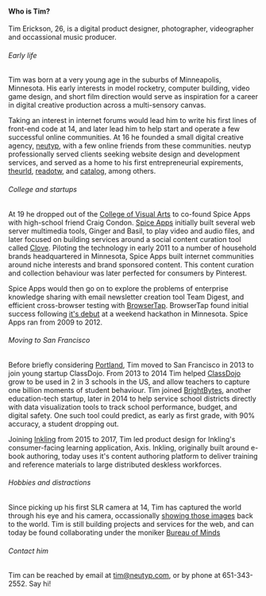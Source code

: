 #### Who is Tim?

Tim Erickson, 26, is a digital product designer, photographer, videographer and occassional music producer. 

###### Early life

Tim was born at a very young age in the suburbs of Minneapolis, Minnesota. His early interests in model rocketry, computer building, video game design, and short film direction would serve as inspiration for a career in digital creative production across a multi-sensory canvas. 

Taking an interest in internet forums would lead him to write his first lines of front-end code at 14, and later lead him to help start and operate a few successful online communities. At 16 he founded a small digital creative agency, [neutyp](http://neutyp.com/), with a few online friends from these communities. neutyp professionally served clients seeking website design and development services, and served as a home to his first entrepreneurial expirements, [theurld](https://github.com/neutyp/theurld), [readotw](https://github.com/neutyp/readotw), and [catalog](https://github.com/neutyp/catalog), among others.

###### College and startups

At 19 he dropped out of the [College of Visual Arts](https://en.wikipedia.org/wiki/College_of_Visual_Arts) to co-found Spice Apps with high-school friend Craig Condon. [Spice Apps](https://www.minnpost.com/minnov8/2009/11/spice-apps-knows-how-spice-social-media-tools-likes-clove) initially built several web server multimedia tools, Ginger and Basil, to play video and audio files, and later focused on building services around a social content curation tool called [Clove](http://www.twincities.com/2009/10/23/clove-looks-to-spice-up-the-web/). Piloting the technology in early 2011 to a number of household brands headquartered in Minnesota, Spice Apps built internet communities around niche interests and brand sponsored content. This content curation and collection behaviour was later perfected for consumers by Pinterest. 

Spice Apps would then go on to explore the problems of enterprise knowledge sharing with email newsletter creation tool Team Digest, and efficient cross-browser testing with [BrowserTap](http://browsertap.com/). BrowserTap found initial success following [it's debut](http://tech.mn/news/2012/11/08/techdotmn-swtc4-browser-tap/) at a weekend hackathon in Minnesota. Spice Apps ran from 2009 to 2012. 

###### Moving to San Francisco

Before briefly considering [Portland](http://www.oregonlive.com/silicon-forest/index.ssf/2011/08/portland_incubator_experiment_attracts_290_applica.html), Tim moved to San Francisco in 2013 to join young startup ClassDojo. From 2013 to 2014 Tim helped [ClassDojo](https://www.classdojo.com/) grow to be used in 2 in 3 schools in the US, and allow teachers to capture one billion moments of student behaviour.  Tim joined [BrightBytes](http://www.brightbytes.net/), another education-tech startup, later in 2014 to help service school districts directly with data visualization tools to track school performance, budget, and digital safety. One such tool could predict, as early as first grade, with 90% accuracy, a student dropping out. 

Joining [Inkling](https://www.inkling.com/) from 2015 to 2017, Tim led product design for Inkling's consumer-facing learning application, Axis. Inkling, originally built around e-book authoring, today uses it's content authoring platform to deliver training and reference materials to large distributed deskless workforces. 

###### Hobbies and distractions

Since picking up his first SLR camera at 14, Tim has captured the world through his eye and his camera, occassionally [showing those images](https://www.instagram.com/timerickson/) back to the world. Tim is still building projects and services for the web, and can today be found collaborating under the moniker [Bureau of Minds](http://bureauofminds.com/)

###### Contact him

Tim can be reached by email at tim@neutyp.com, or by phone at 651-343-2552. Say hi! 

